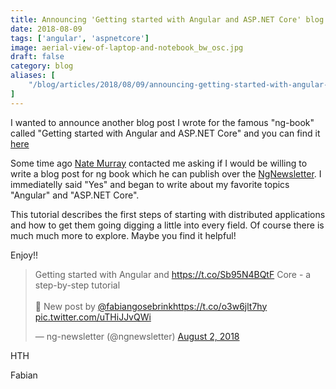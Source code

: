 ```yaml
---
title: Announcing 'Getting started with Angular and ASP.NET Core' blog post for ng book
date: 2018-08-09
tags: ['angular', 'aspnetcore']
image: aerial-view-of-laptop-and-notebook_bw_osc.jpg
draft: false
category: blog
aliases: [
    "/blog/articles/2018/08/09/announcing-getting-started-with-angular-and-asp.net-core-blog post-for-ng-book/",
]
---
```


I wanted to announce another blog post I wrote for the famous "ng-book" called "Getting started with Angular and ASP.NET Core" and you can find it [here](http://blog.ng-book.com/getting-started-with-angular-and-asp-net-core/)

Some time ago [Nate Murray](https://twitter.com/eigenjoy) contacted me asking if I would be willing to write a blog post for ng book which he can publish over the [NgNewsletter](https://twitter.com/ngnewsletter). I immediatelly said "Yes" and began to write about my favorite topics "Angular" and "ASP.NET Core".

This tutorial describes the first steps of starting with distributed applications and how to get them going digging a little into every field. Of course there is much much more to explore. Maybe you find it helpful!

Enjoy!!

<blockquote class="twitter-tweet" data-partner="tweetdeck"><p lang="en" dir="ltr">Getting started with Angular and <a href="https://t.co/Sb95N4BQtF">https://t.co/Sb95N4BQtF</a> Core - a step-by-step tutorial<br><br>📝 New post by <a href="https://twitter.com/FabianGosebrink?ref_src=twsrc%5Etfw">@fabiangosebrink</a><a href="https://t.co/o3w6jlt7hy">https://t.co/o3w6jlt7hy</a> <a href="https://t.co/uTHiJJvQWi">pic.twitter.com/uTHiJJvQWi</a></p>&mdash; ng-newsletter (@ngnewsletter) <a href="https://twitter.com/ngnewsletter/status/1025081041059381253?ref_src=twsrc%5Etfw">August 2, 2018</a></blockquote>
<script async src="https://platform.twitter.com/widgets.js" charset="utf-8"></script>

HTH

Fabian

